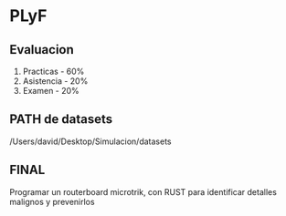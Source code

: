# PLyF

## Evaluacion

1. Practicas - 60%
2. Asistencia - 20%
3. Examen - 20%

## PATH de datasets

/Users/david/Desktop/Simulacion/datasets

## FINAL

Programar un routerboard microtrik, con RUST para identificar detalles malignos y prevenirlos
